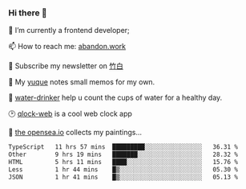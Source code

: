 ### Hi there 👋

<!--
**Alfxjx/Alfxjx** is a ✨ _special_ ✨ repository because its `README.md` (this file) appears on your GitHub profile.

Here are some ideas to get you started:

- 🔭 I’m currently working on ...
- 🌱 I’m currently learning ...
- 👯 I’m looking to collaborate on ...
- 🤔 I’m looking for help with ...
- 💬 Ask me about ...
- 📫 How to reach me: ...
- 😄 Pronouns: ...
- ⚡ Fun fact: ...
-->
🔭  I’m currently a frontend developer;

📫  How to reach me: [abandon.work](https://www.abandon.work/)

🎉  Subscribe my newsletter on [竹白](https://alfxjx.zhubai.love/)

🌱  My [yuque](https://www.yuque.com/alfxjx) notes small memos for my own.

🥤  [water-drinker](https://weldingboys.vercel.app/water) help u count the cups of water for a healthy day.

🕑  [qlock-web](https://qlock-web.vercel.app) is a cool web clock app

🌊  [the opensea.io](https://opensea.io/assets/0x495f947276749ce646f68ac8c248420045cb7b5e/29433830147332339639115006737701029562687338063458078299874716625823015632897) collects my paintings...

<!--START_SECTION:waka-->

```txt
TypeScript   11 hrs 57 mins  █████████░░░░░░░░░░░░░░░░   36.31 %
Other        9 hrs 19 mins   ███████░░░░░░░░░░░░░░░░░░   28.32 %
HTML         5 hrs 11 mins   ████░░░░░░░░░░░░░░░░░░░░░   15.76 %
Less         1 hr 44 mins    █▒░░░░░░░░░░░░░░░░░░░░░░░   05.30 %
JSON         1 hr 41 mins    █▒░░░░░░░░░░░░░░░░░░░░░░░   05.13 %
```

<!--END_SECTION:waka-->

